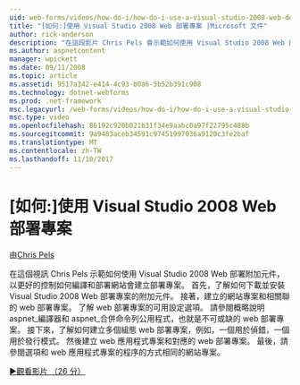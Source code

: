 ```yaml
---
uid: web-forms/videos/how-do-i/how-do-i-use-a-visual-studio-2008-web-deployment-project
title: "[如何:]使用 Visual Studio 2008 Web 部署專案 |Microsoft 文件"
author: rick-anderson
description: "在這段影片 Chris Pels 會示範如何使用 Visual Studio 2008 Web 部署附加元件，以更好的控制如何建立部署專案..."
ms.author: aspnetcontent
manager: wpickett
ms.date: 09/11/2008
ms.topic: article
ms.assetid: 9517a342-e414-4c93-b0a6-5b52b391c908
ms.technology: dotnet-webforms
ms.prod: .net-framework
msc.legacyurl: /web-forms/videos/how-do-i/how-do-i-use-a-visual-studio-2008-web-deployment-project
msc.type: video
ms.openlocfilehash: 86192c920b021b31f34e9aabc0a97f22795c488b
ms.sourcegitcommit: 9a9483aceb34591c97451997036a9120c3fe2baf
ms.translationtype: MT
ms.contentlocale: zh-TW
ms.lasthandoff: 11/10/2017
---
```

<a name="how-do-i-use-a-visual-studio-2008-web-deployment-project"></a>[如何:]使用 Visual Studio 2008 Web 部署專案
====================
由[Chris Pels](https://twitter.com/chrispels)

在這個視訊 Chris Pels 示範如何使用 Visual Studio 2008 Web 部署附加元件，以更好的控制如何編譯和部署網站會建立部署專案。 首先，了解如何下載並安裝 Visual Studio 2008 Web 部署專案的附加元件。 接著，建立的網站專案和相關聯的 web 部署專案。 了解 web 部署專案的可用設定選項。 請參閱概略說明 aspnet\_編譯器和 aspnet\_合併命令列公用程式，也就是不可或缺的 web 部署專案。 接下來，了解如何建立多個組態 web 部署專案，例如，一個用於偵錯，一個用於發行模式。 然後建立 web 應用程式專案和對應的 web 部署專案。 最後，請參閱選項和 web 應用程式專案的程序的方式相同的網站專案。

[&#9654;觀看影片 （26 分）](https://channel9.msdn.com/Blogs/ASP-NET-Site-Videos/how-do-i-use-a-visual-studio-2008-web-deployment-project)
